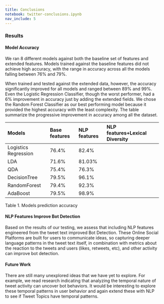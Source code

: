 ```yaml
---
title: Conclusions
notebook: twitter-conclusions.ipynb
nav_include: 5
---
```


### Results

#### Model Accuracy

We ran 8 different models against both the baseline set of features and extended features. Models trained against the baseline features did not achieve high accuracy, with the range in accuracy across all the models falling between 76% and 79%.

When trained and tested against the extended data, however, the accuracy significantly improved for all models and ranged between 89% and 99%. 
Even the Logistic Regression Classifier, though the worst performer, had a 6% improvement in accuracy just by adding the extended fields. 
We chose the Random Forest Classifier as our best performing model because it provided the highest accuracy with the least complexity. 
The table summarize the progressive improvement in accuracy among all the dataset. 

|Models|Base features|NLP features|NLP features+Lexical Diversity|
|:-----|:------------|:-----------|:-----------------------------|
|Logistics Regression|76.4%|82.4%||
|LDA|71.6%|81.03%||
|QDA|75.4%|76.3%||
|DecisionTree|79.5%|96.1%||
|RandomForest|79.4%|92.3%||
|AdaBoost|79.5%|98.9%||
Table 1. Models prediction accuracy

#### NLP Features Improve Bot Detection

Based on the results of our testing, we assess that including NLP features engineered from the tweet text improved Bot Detection. These Online Social Platforms are built for users to communicate ideas, so capturing deeper language patterns in the tweet text itself, in combination with metrics about the reaction to the tweets and users (likes, retweets, etc), and other activity can improve bot detection.

#### Future Work
 There are still many unexplored ideas that we have yet to explore. For example, we read research indicating that analyzing the temporal nature of tweet activity can uncover bot behaviors. It would be interesting to explore these temporal patterns in user behavior and again extend these with NLP to see if Tweet Topics have temporal patterns.
